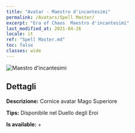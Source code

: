 ```yaml
---
title: "Avatar - Maestro d'incantesimi"
permalink: /Avatars/Spell Master/
excerpt: "Era of Chaos  Maestro d'incantesimi"
last_modified_at: 2021-04-26
locale: it
ref: "Spell Master.md"
toc: false
classes: wide
---
```

 ![Maestro d'incantesimi](/images/a/avatarFrame_10.png)

## Dettagli

 **Descrizione:** Cornice avatar Mago Superiore 

 **Tips:** Disponibile nel Duello degli Eroi 

 **Is available:**  + 

